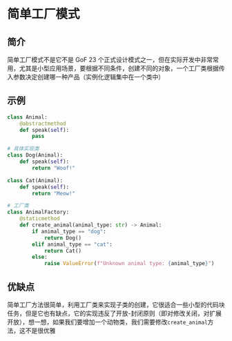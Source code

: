 # 简单工厂模式

## 简介

简单工厂模式不是它不是 GoF 23 个正式设计模式之一，但在实际开发中非常常用，尤其是小型应用场景，要根据不同条件，创建不同的对象，一个工厂类根据传入参数决定创建哪一种产品（实例化逻辑集中在一个类中）

## 示例

```python
class Animal:
    @abstractmethod
    def speak(self):
        pass

# 具体实现类
class Dog(Animal):
    def speak(self):
        return "Woof!"

class Cat(Animal):
    def speak(self):
        return "Meow!"

# 工厂类
class AnimalFactory:
    @staticmethod
    def create_animal(animal_type: str) -> Animal:
        if animal_type == "dog":
            return Dog()
        elif animal_type == "cat":
            return Cat()
        else:
            raise ValueError(f"Unknown animal type: {animal_type}")
```

## 优缺点

简单工厂方法很简单，利用工厂类来实现子类的创建，它很适合一些小型的代码块任务，但是它也有缺点，它的实现违反了开放-封闭原则（即对修改关闭，对扩展开放），想一想，如果我们要增加一个动物类，我们需要修改`create_animal`方法，这不是很优雅
